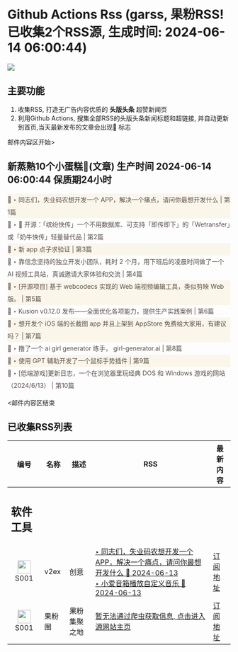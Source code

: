 # Github Actions Rss (garss, 果粉RSS! 已收集2个RSS源, 生成时间: 2024-06-14 06:00:44)

![](https://cdn.jsdelivr.net/gh/xinkeji/garss/_media/ga-rss.png)



## 主要功能
1. 收集RSS, 打造无广告内容优质的 **头版头条** 超赞新闻页
2. 利用Github Actions, 搜集全部RSS的头版头条新闻标题和超链接, 并自动更新到首页,当天最新发布的文章会出现🌈 标志

邮件内容区开始>
<h2>新蒸熟10个小蛋糕🍰(文章) 生产时间 2024-06-14 06:00:44 保质期24小时</h2>

<div style='line-height:3;background-color:#FAF6EA;' ><a href='https://www.v2ex.com/t/1049288#reply67' style="line-height:2;text-decoration:none;display:block;color:#584D49;">🌈 ‣ 同志们，失业码农想开发一个 APP，解决一个痛点，请问你最想开发什么 | 第1篇</a></div><div style='line-height:3;' ><a href='https://www.v2ex.com/t/1049307#reply6' style="line-height:2;text-decoration:none;display:block;color:#584D49;">🌈 ‣ 🌟 开源：「缤纷快传」一个不用数据库、可支持「即传即下」的「Wetransfer」或「奶牛快传」轻量替代品 | 第2篇</a></div><div style='line-height:3;background-color:#FAF6EA;' ><a href='https://www.v2ex.com/t/1049227#reply14' style="line-height:2;text-decoration:none;display:block;color:#584D49;">🌈 ‣ 新 app 点子求验证 | 第3篇</a></div><div style='line-height:3;' ><a href='https://www.v2ex.com/t/1049258#reply18' style="line-height:2;text-decoration:none;display:block;color:#584D49;">🌈 ‣ 靠信念坚持的独立开发小团队，耗时 2 个月，用下班后的凌晨时间做了一个 AI 视频工具站，真诚邀请大家体验和交流 | 第4篇</a></div><div style='line-height:3;background-color:#FAF6EA;' ><a href='https://www.v2ex.com/t/1049116#reply11' style="line-height:2;text-decoration:none;display:block;color:#584D49;">🌈 ‣ [开源项目] 基于 webcodecs 实现的 Web 端视频编辑工具，类似剪映 Web 版。 | 第5篇</a></div><div style='line-height:3;' ><a href='https://www.v2ex.com/t/1049350#reply0' style="line-height:2;text-decoration:none;display:block;color:#584D49;">🌈 ‣ Kusion v0.12.0 发布——全面优化各项能力，提供生产实践案例 | 第6篇</a></div><div style='line-height:3;background-color:#FAF6EA;' ><a href='https://www.v2ex.com/t/1049217#reply31' style="line-height:2;text-decoration:none;display:block;color:#584D49;">🌈 ‣ 想开发个 iOS 端的长截图 app 并且上架到 AppStore 免费给大家用，有建议吗？ | 第7篇</a></div><div style='line-height:3;' ><a href='https://www.v2ex.com/t/1049361#reply1' style="line-height:2;text-decoration:none;display:block;color:#584D49;">🌈 ‣ 撸了一个 ai girl generator 练手， girl-generator.ai | 第8篇</a></div><div style='line-height:3;background-color:#FAF6EA;' ><a href='https://www.v2ex.com/t/1049111#reply13' style="line-height:2;text-decoration:none;display:block;color:#584D49;">🌈 ‣ 使用 GPT 辅助开发了一个鼠标手势插件 | 第9篇</a></div><div style='line-height:3;' ><a href='https://www.v2ex.com/t/1049140#reply4' style="line-height:2;text-decoration:none;display:block;color:#584D49;">🌈 ‣ [低端游戏]更新日志，一个在浏览器里玩经典 DOS 和 Windows 游戏的网站（2024/6/13） | 第10篇</a></div>

<邮件内容区结束

## 已收集RSS列表

| 编号 | 名称 | 描述 | RSS | 最新内容 |
| --- | --- | --- | --- | --- |
| <h2 id="软件工具">软件工具</h2> |  |   |  |  |
| <div id="S001" style="text-align: center;"><img src="https://cdn.jsdelivr.net/gh/zhaoolee/garss/_media/favicon/S001.png" width="30px" style="width:30px;height: auto;"/><br><span>S001</span></div> | v2ex | 创意 | [‣ 同志们，失业码农想开发一个 APP，解决一个痛点，请问你最想开发什么 🌈 2024-06-13](https://www.v2ex.com/t/1049288#reply67)<br/>[‣ 小爱音箱播放自定义音乐 🌈 2024-06-13](https://www.v2ex.com/t/982027#reply85) | [订阅地址](https://www.v2ex.com/feed/tab/creative.xml) |
| <div id="S001" style="text-align: center;"><img src="https://cdn.jsdelivr.net/gh/zhaoolee/garss/_media/favicon/S001.png" width="30px" style="width:30px;height: auto;"/><br><span>S001</span></div> | 果粉圈 | 果粉集聚之地 | [暂无法通过爬虫获取信息, 点击进入源网站主页](https://g0f.cn) | [订阅地址](https://g0f.cn/rss.xml) |



